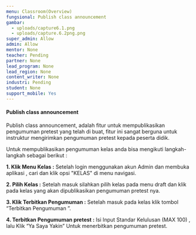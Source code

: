 ```yaml
---
menu: Classroom(Overview)
fungsional: Publish class announcement
gambar:
  - uploads/capture6.1.png
  - uploads/capture.6.2png.png
super_admin: Allow
admin: Allow
mentor: None
teacher: Pending
partner: None
lead_program: None
lead_region: None
content_writer: None
industri: Pending
student: None
support_mobile: Yes
---
```

#### Publish class announcement

Publish class announcement, adalah fitur untuk mempublikasikan pengumuman pretest yang telah di buat, fitur ini sangat berguna untuk instruktur mengirimkan pengumuman pretest kepada peserta didik.

Untuk mempublikasikan pengumuman kelas anda bisa mengikuti langkah-langkah sebagai berikut :

**1.﻿ Klik Menu Kelas :** Setelah login menggunakan akun Admin dan membuka aplikasi , cari dan klik opsi "KELAS" di menu navigasi.

**2﻿. Pilih Kelas :** Setelah masuk silahkan pilih kelas pada menu draft dan klik pada kelas yang akan dipublikasikan pengumuman pretest nya. 

**3. Klik Terbitkan Pengumuman :** Setelah masuk pada kelas klik tombol “Terbitkan Pengumuman ”.

**4. Terbitkan Pengumuman pretest :** Isi Input Standar Kelulusan (MAX 100) , lalu Klik “Ya Saya Yakin” Untuk menerbitkan pengumuman pretest.